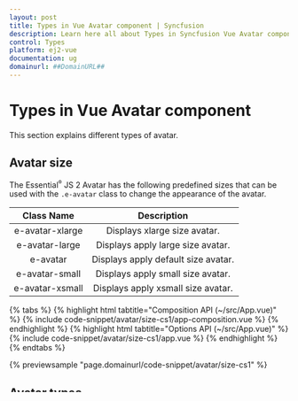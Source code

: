 ```yaml
---
layout: post
title: Types in Vue Avatar component | Syncfusion
description: Learn here all about Types in Syncfusion Vue Avatar component of Syncfusion Essential JS 2 and more.
control: Types 
platform: ej2-vue
documentation: ug
domainurl: ##DomainURL##
---
```


# Types in Vue Avatar component

This section explains different types of avatar.

## Avatar size

The Essential<sup style="font-size:70%">&reg;</sup> JS 2 Avatar has the following predefined sizes that can be used with the `.e-avatar` class to change the appearance of the avatar.

| Class Name         | Description
| :-------------:    |:-------------:
| e-avatar-xlarge    | Displays xlarge size avatar.
| e-avatar-large     | Displays apply large size avatar.
| e-avatar           | Displays apply default size avatar.
| e-avatar-small     | Displays apply small size avatar.
| e-avatar-xsmall    | Displays apply xsmall size avatar.

{% tabs %}
{% highlight html tabtitle="Composition API (~/src/App.vue)" %}
{% include code-snippet/avatar/size-cs1/app-composition.vue %}
{% endhighlight %}
{% highlight html tabtitle="Options API (~/src/App.vue)" %}
{% include code-snippet/avatar/size-cs1/app.vue %}
{% endhighlight %}
{% endtabs %}
        
{% previewsample "page.domainurl/code-snippet/avatar/size-cs1" %}

## Avatar types

The types of Essential<sup style="font-size:70%">&reg;</sup> JS 2 avatar are:

* Default
* Circle

### Default

The default style of the avatar is rectangular shape with rounded corners, which can be applied from adding the modifier class `.e-avatar` to the target element.

{% tabs %}
{% highlight html tabtitle="Composition API (~/src/App.vue)" %}
{% include code-snippet/avatar/default-cs1/app-composition.vue %}
{% endhighlight %}
{% highlight html tabtitle="Options API (~/src/App.vue)" %}
{% include code-snippet/avatar/default-cs1/app.vue %}
{% endhighlight %}
{% endtabs %}
        
{% previewsample "page.domainurl/code-snippet/avatar/default-cs1" %}

### Circle

The circle avatar style can be applied by adding the modifier class `.e-avatar-circle` to the target element.

{% tabs %}
{% highlight html tabtitle="Composition API (~/src/App.vue)" %}
{% include code-snippet/avatar/circle-cs1/app-composition.vue %}
{% endhighlight %}
{% highlight html tabtitle="Options API (~/src/App.vue)" %}
{% include code-snippet/avatar/circle-cs1/app.vue %}
{% endhighlight %}
{% endtabs %}
        
{% previewsample "page.domainurl/code-snippet/avatar/circle-cs1" %}